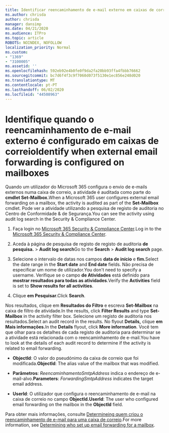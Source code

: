 ```yaml
---
title: Identificar reencaminhamento de e-mail externo em caixas de correio em registos de auditoria
ms.author: chrisda
author: chrisda
manager: dansimp
ms.date: 04/21/2020
ms.audience: ITPro
ms.topic: article
ROBOTS: NOINDEX, NOFOLLOW
localization_priority: Normal
ms.custom:
- "1369"
- "3100005"
ms.assetid: ''
ms.openlocfilehash: 592eb92e4b0fe0f9da2fa20bb93ffa4fbbb76662
ms.sourcegitcommit: bc7d6f4f3c9f7060d073f5130e1ec856e248d020
ms.translationtype: MT
ms.contentlocale: pt-PT
ms.lasthandoff: 06/02/2020
ms.locfileid: "44508963"
---
```

# <a name="identify-when-external-email-forwarding-is-configured-on-mailboxes"></a><span data-ttu-id="3c33b-102">Identifique quando o reencaminhamento de e-mail externo é configurado em caixas de correio</span><span class="sxs-lookup"><span data-stu-id="3c33b-102">Identify when external email forwarding is configured on mailboxes</span></span>

<span data-ttu-id="3c33b-103">Quando um utilizador do Microsoft 365 configura o envio de e-mails externos numa caixa de correio, a atividade é auditada como parte do **cmdlet Set-Mailbox.**</span><span class="sxs-lookup"><span data-stu-id="3c33b-103">When a Microsoft 365 user configures external email forwarding on a mailbox, the activity is audited as part of the **Set-Mailbox** cmdlet.</span></span> <span data-ttu-id="3c33b-104">Pode ver a atividade utilizando a pesquisa de registo de auditoria no Centro de Conformidade & de Segurança.</span><span class="sxs-lookup"><span data-stu-id="3c33b-104">You can see the activity using audit log search in the Security & Compliance Center.</span></span>

1. <span data-ttu-id="3c33b-105">Faça login no [Microsoft 365 Security & Compliance Center](https://protection.office.com/).</span><span class="sxs-lookup"><span data-stu-id="3c33b-105">Log in to the [Microsoft 365 Security & Compliance Center](https://protection.office.com/).</span></span>

2. <span data-ttu-id="3c33b-106">Aceda à página de pesquisa de registo de registo de auditoria **de pesquisa.**  >  **Audit log search**</span><span class="sxs-lookup"><span data-stu-id="3c33b-106">Go to the **Search** > **Audit log search** page.</span></span>

3. <span data-ttu-id="3c33b-107">Selecione o intervalo de datas nos campos **data de início** e **fim.**</span><span class="sxs-lookup"><span data-stu-id="3c33b-107">Select the date range in the **Start date** and **End date** fields.</span></span> <span data-ttu-id="3c33b-108">Não precisa de especificar um nome de utilizador.</span><span class="sxs-lookup"><span data-stu-id="3c33b-108">You don't need to specify a username.</span></span> <span data-ttu-id="3c33b-109">Verifique se o campo **de Atividades** está definido para **mostrar resultados para todas as atividades**.</span><span class="sxs-lookup"><span data-stu-id="3c33b-109">Verify the **Activities** field is set to **Show results for all activities**.</span></span>

4. <span data-ttu-id="3c33b-110">Clique **em Pesquisar**.</span><span class="sxs-lookup"><span data-stu-id="3c33b-110">Click **Search**.</span></span>

<span data-ttu-id="3c33b-111">Nos resultados, clique em **Resultados do Filtro** e escreva **Set-Mailbox** na caixa de filtro de atividade.</span><span class="sxs-lookup"><span data-stu-id="3c33b-111">In the results, click **Filter Results** and type **Set-Mailbox** in the activity filter box.</span></span> <span data-ttu-id="3c33b-112">Selecione um registo de auditoria nos resultados.</span><span class="sxs-lookup"><span data-stu-id="3c33b-112">Select an audit record in the results.</span></span> <span data-ttu-id="3c33b-113">No flyout **Details,** clique **em Mais informações.**</span><span class="sxs-lookup"><span data-stu-id="3c33b-113">In the **Details** flyout, click **More information**.</span></span> <span data-ttu-id="3c33b-114">Você tem que olhar para os detalhes de cada registo de auditoria para determinar se a atividade está relacionada com o reencaminhamento de e-mail.</span><span class="sxs-lookup"><span data-stu-id="3c33b-114">You have to look at the details of each audit record to determine if the activity is related to email forwarding.</span></span>

- <span data-ttu-id="3c33b-115">**ObjectId**: O valor do pseudónimo da caixa de correio que foi modificada.</span><span class="sxs-lookup"><span data-stu-id="3c33b-115">**ObjectId**: The alias value of the mailbox that was modified.</span></span>

- <span data-ttu-id="3c33b-116">**Parâmetros**: _ReencaminhamentoSmtpAddress_ indica o endereço de e-mail-alvo.</span><span class="sxs-lookup"><span data-stu-id="3c33b-116">**Parameters**: _ForwardingSmtpAddress_ indicates the target email address.</span></span>

- <span data-ttu-id="3c33b-117">**UserId**: O utilizador que configura o reencaminhamento de e-mail na caixa de correio no campo **ObjectId.**</span><span class="sxs-lookup"><span data-stu-id="3c33b-117">**UserId**: The user who configured email forwarding on the mailbox in the **ObjectId** field.</span></span>

<span data-ttu-id="3c33b-118">Para obter mais informações, consulte [Determineing quem criou o reencaminhamento de e-mail para uma caixa de correio](https://docs.microsoft.com/microsoft-365/compliance/auditing-troubleshooting-scenarios#determine-who-set-up-email-forwarding-for-a-mailbox).</span><span class="sxs-lookup"><span data-stu-id="3c33b-118">For more information, see [Determining who set up email forwarding for a mailbox](https://docs.microsoft.com/microsoft-365/compliance/auditing-troubleshooting-scenarios#determine-who-set-up-email-forwarding-for-a-mailbox).</span></span>
